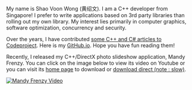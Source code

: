 My name is Shao Voon Wong (黄绍文). I am a C++ developer from Singapore! I prefer to write applications based on 3rd party libraries than rolling out my own library. My interest lies primarily in computer graphics, software optimization, concurrency and security.

Over the years, I have contributed [some C++ and C# articles to Codeproject](https://www.codeproject.com/script/Articles/MemberArticles.aspx?amid=88591). Here is my [GitHub.io](https://shaovoon.github.io/). Hope you have fun reading them!

Recently, I released my C++/DirectX photo slideshow application, Mandy Frenzy. You can click on the image below to view its video on Youtube or you can visit its [home page](http://mandyfrenzy.com/) to download or [download direct (note : slow)](http://mandyfrenzy.com/FileDownload.ashx?filename=MandyFrenzy.zip).

[![Mandy Frenzy Video](https://img.youtube.com/vi/ilSeZznzDt4/0.jpg)](https://www.youtube.com/watch?v=ilSeZznzDt4)
